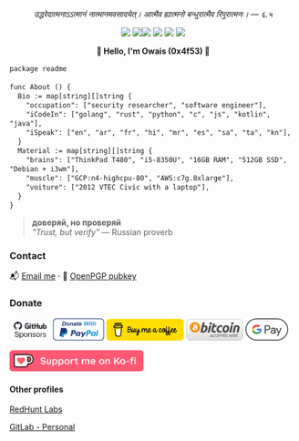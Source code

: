 <p align="center">
  <i>
    उद्धरेदात्मनाऽऽत्मानं नात्मानमवसादयेत्। आत्मैव ह्यात्मनो बन्धुरात्मैव रिपुरात्मनः। — ६.५
  </i>
</p>

<p align="center">
  <img src="https://media.tenor.com/8PlnT9rtCScAAAAi/mew-pokemon.gif" width="65"/> <img src="https://i.pinimg.com/originals/e9/38/d1/e938d18fc07a3ffd16b4864ef2f1308f.gif" width="45"/><img src="https://66.media.tumblr.com/tumblr_ma4fsg8aDZ1rfjowdo1_500.gif" width="50"/> <img src="https://media.tenor.com/0GRl16naN8YAAAAj/pokemon-nintendo.gif" width="55"/> <img src="https://pa1.aminoapps.com/6191/1d2177e5d746c7c38a2d99ae1f25deb373874d86_00.gif" width="60"/> <img src="https://38.media.tumblr.com/94e9f3d457a2916b99fd0cecc0793039/tumblr_n9e0clg7821s3bc1no1_500.gif" width="50"/>
</p>

<p align="center">
  <b size="1">
    🚀 Hello, I'm Owais (0x4f53) 🚀
  </b>
</p>

```golang
package readme

func About () {
  Bio := map[string][]string {
    "occupation": ["security researcher", "software engineer"],
    "iCodeIn": ["golang", "rust", "python", "c", "js", "kotlin", "java"],
    "iSpeak": ["en", "ar", "fr", "hi", "mr", "es", "sa", "ta", "kn"],
  }
  Material := map[string][]string {
    "brains": ["ThinkPad T480", "i5-8350U", "16GB RAM", "512GB SSD", "Debian + i3wm"],
    "muscle": ["GCP:n4-highcpu-80", "AWS:c7g.8xlarge"],
    "voiture": ["2012 VTEC Civic with a laptop"],
  }
}
```

> <b>доверяй, но проверяй</b>
> <br/> _"Trust, but verify"_ — Russian proverb

### Contact
📬 [Email me](mailto:owais@0x4f.in)
 ⋅ 
🔏 <a href="https://keys.openpgp.org/vks/v1/by-fingerprint/5B4877332829B7F48ABEC1CBCA2D14E0F9F73BA8">OpenPGP pubkey</a>

### Donate
<a href="https://github.com/sponsors/0x4f53/"><img src="donation_badges/sponsors.png" alt="GitHub Sponsors" width="72"/></a>
<a href="https://www.paypal.me/0x4f"><img src="donation_badges/paypal.png" alt="PayPal" width="90"/></a>
<a href="https://buymeacoffee.com/0x4f"><img src="donation_badges/bmac.png" alt="Buy Me A Coffee" 
 width="136"/></a>
<a href=bitcoin.md><img src="donation_badges/bitcoin.png" alt="Bitcoin address" width="100"/></a>
<a href="https://raw.githubusercontent.com/0x4f53/0x4f53.github.io/master/assets/upi_code.png"><img src="donation_badges/gpay.png" alt="GPay" width="75"/></a>
<!--<a href="https://liberapay.com/0x4f53"><img src="donation_badges/liberapay.png" alt="LiberaPay"  width="130"/></a>-->
<a href="https://ko-fi.com/o_0x4f"><img src="donation_badges/kofi.png" alt="Ko-Fi"  width="235"/></a>

#### Other profiles
[RedHunt Labs](https://github.com/owais-redhunt)

[GitLab - Personal](https://gitlab.com/ThomasCat)

